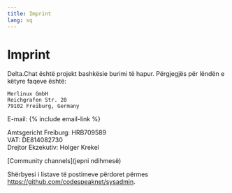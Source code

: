 ```yaml
---
title: Imprint
lang: sq
---
```


# Imprint

Delta.Chat është projekt bashkësie burimi të hapur. Përgjegjës për lëndën e këtyre faqeve është:

    Merlinux GmbH
    Reichgrafen Str. 20
    79102 Freiburg, Germany

E-mail: {% include email-link %}

Amtsgericht Freiburg: HRB709589  
VAT: DE814082730  
Drejtor Ekzekutiv: Holger Krekel

[Community channels](jepni ndihmesë)

Shërbyesi i listave të postimeve përdoret përmes <https://github.com/codespeaknet/sysadmin>.
